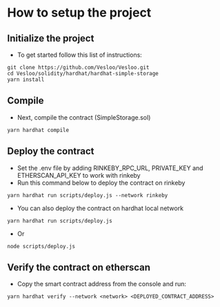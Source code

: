 # How to setup the project

## Initialize the project

-   To get started follow this list of instructions:

```shell
git clone https://github.com/Vesloo/Vesloo.git
cd Vesloo/solidity/hardhat/hardhat-simple-storage
yarn install
```

## Compile

-   Next, compile the contract (SimpleStorage.sol)

```shell
yarn hardhat compile
```

## Deploy the contract

-   Set the .env file by adding RINKEBY_RPC_URL, PRIVATE_KEY and ETHERSCAN_API_KEY to work with rinkeby
-   Run this command below to deploy the contract on rinkeby

```shell
yarn hardhat run scripts/deploy.js --network rinkeby
```

-   You can also deploy the contract on hardhat local network

```shell
yarn hardhat run scripts/deploy.js
```

-   Or

```shell
node scripts/deploy.js
```

## Verify the contract on etherscan

-   Copy the smart contract address from the console and run:

```shell
yarn hardhat verify --network <network> <DEPLOYED_CONTRACT_ADDRESS>
```

<!-- yarn hardhat accounts
yarn hardhat compile
yarn hardhat clean
yarn hardhat test
yarn hardhat node
node scripts/sample-script.js
yarn hardhat help -->
